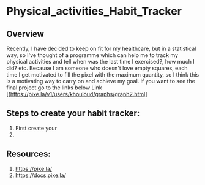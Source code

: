 # Physical_activities_Habit_Tracker
## Overview
Recently, I have decided to keep on fit for my healthcare, but in a statistical way, so I've thought of a programme which can help me to track my physical activities and tell when was the last time I exercised?, how much I did? etc. Because I am someone who doesn't love empty squares, each time I get motivated to fill the pixel with the maximum quantity, so I think this is a motivating way to carry on and achieve my goal.
If you want to see the final project go to the links below
Link [(https://pixe.la/v1/users/khouloud/graphs/graph2.html]
## Steps to create your habit tracker:
1. First create your 
2. 


## Resources:
1. https://pixe.la/
2. https://docs.pixe.la/
